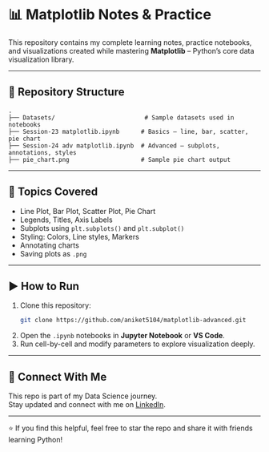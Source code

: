 
# 📊 Matplotlib Notes & Practice

This repository contains my complete learning notes, practice notebooks, and visualizations created while mastering **Matplotlib** – Python’s core data visualization library.

---

## 📁 Repository Structure

```
.
├── Datasets/                         # Sample datasets used in notebooks
├── Session-23 matplotlib.ipynb      # Basics – line, bar, scatter, pie chart
├── Session-24 adv matplotlib.ipynb  # Advanced – subplots, annotations, styles
├── pie_chart.png                    # Sample pie chart output
```

---

## 🧠 Topics Covered

- Line Plot, Bar Plot, Scatter Plot, Pie Chart
- Legends, Titles, Axis Labels
- Subplots using `plt.subplots()` and `plt.subplot()`
- Styling: Colors, Line styles, Markers
- Annotating charts
- Saving plots as `.png`

---

## ▶️ How to Run

1. Clone this repository:
   ```bash
   git clone https://github.com/aniket5104/matplotlib-advanced.git
   ```
2. Open the `.ipynb` notebooks in **Jupyter Notebook** or **VS Code**.
3. Run cell-by-cell and modify parameters to explore visualization deeply.

---

## 🔗 Connect With Me

This repo is part of my Data Science journey.  
Stay updated and connect with me on [LinkedIn](https://www.linkedin.com/in/aniket5104).

---

⭐ If you find this helpful, feel free to star the repo and share it with friends learning Python!
